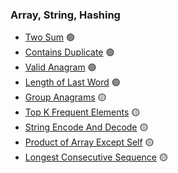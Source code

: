 ### Array, String, Hashing

* [Two Sum](/problems/ArrayStringHashing/TwoSum/) 🟢
* [Contains Duplicate](/problems/ArrayStringHashing/ContainsDuplicate/) 🟢
* [Valid Anagram](/problems/ArrayStringHashing/ValidAnagram/) 🟢
* [Length of Last Word](/problems/ArrayStringHashing/LengthOfLastWord/) 🟢
* [Group Anagrams](/problems/ArrayStringHashing/GroupAnagrams/) 🟡
* [Top K Frequent Elements](/problems/ArrayStringHashing/TopKFrequentElements/) 🟡
* [String Encode And Decode](/problems/ArrayStringHashing/StringEncodeAndDecode/) 🟡
* [Product of Array Except Self](/problems/ArrayStringHashing/ProductOfArrayExceptSelf/) 🟡
* [Longest Consecutive Sequence](/problems/ArrayStringHashing/LongestConsecutiveSequence/) 🟡